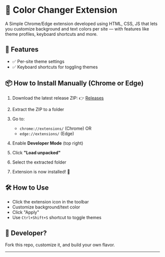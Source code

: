 # 🎨 Color Changer Extension

A Simple Chrome/Edge extension developed using HTML, CSS, JS that lets you customize background and text colors per site — with features like theme profiles, keyboard shortcuts and more.


## 🔧 Features

- ✅ Per-site theme settings
- ✅ Keyboard shortcuts for toggling themes


## 📦 How to Install Manually (Chrome or Edge)

1. Download the latest release ZIP:
   👉 [Releases](https://github.com/srinivas-batthula/Color-Changer-Extension/releases)

2. Extract the ZIP to a folder

3. Go to:
   - `chrome://extensions/` (Chrome) OR
   - `edge://extensions/` (Edge)

4. Enable **Developer Mode** (top right)

5. Click **"Load unpacked"**

6. Select the extracted folder

7. Extension is now installed! 🎉


## 🛠️ How to Use

- Click the extension icon in the toolbar
- Customize background/text color
- Click "Apply"
- Use `Ctrl+Shift+S` shortcut to toggle themes


## 🧠 Developer?

Fork this repo, customize it, and build your own flavor.

---
